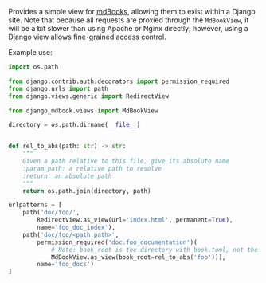 Provides a simple view for [mdBooks][mdbook], allowing them to exist within a
Django site. Note that because all requests are proxied through the
`MdBookView`, it will be a bit slower than using Apache or Nginx directly;
however, using a Django view allows fine-grained access control.

Example use:

```python
import os.path

from django.contrib.auth.decorators import permission_required
from django.urls import path
from django.views.generic import RedirectView

from django_mdbook.views import MdBookView

directory = os.path.dirname(__file__)


def rel_to_abs(path: str) -> str:
    """
    Given a path relative to this file, give its absolute name
    :param path: a relative path to resolve
    :return: an absolute path
    """
    return os.path.join(directory, path)

urlpatterns = [
    path('doc/foo/',
        RedirectView.as_view(url='index.html', permanent=True),
        name='foo_doc_index'),
    path('doc/foo/<path:path>',
        permission_required('doc.foo_documentation')(
            # Note: book_root is the directory with book.toml, not the built directory
            MdBookView.as_view(book_root=rel_to_abs('foo'))),
        name='foo_docs')
]
```

[mdbook]: https://github.com/rust-lang-nursery/mdBook
